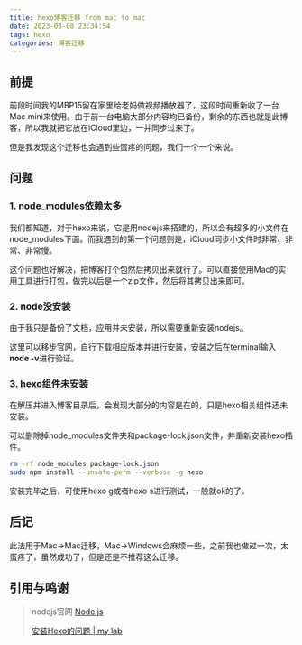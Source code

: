 ```yaml
---
title: hexo博客迁移 from mac to mac
date: 2023-03-08 23:34:54
tags: hexo
categories: 博客迁移
---
```


## 前提

前段时间我的MBP15留在家里给老妈做视频播放器了，这段时间重新收了一台Mac mini来使用。由于前一台电脑大部分内容均已备份，剩余的东西也就是此博客，所以我就把它放在iCloud里边，一并同步过来了。

但是我发现这个迁移也会遇到些蛋疼的问题，我们一个一个来说。

## 问题

### 1. node_modules依赖太多

我们都知道，对于hexo来说，它是用nodejs来搭建的，所以会有超多的小文件在node_modules下面。而我遇到的第一个问题则是，iCloud同步小文件时非常、非常、非常慢。

这个问题也好解决，把博客打个包然后拷贝出来就行了。可以直接使用Mac的实用工具进行打包，做完以后是一个zip文件，然后将其拷贝出来即可。

### 2. node没安装

由于我只是备份了文档，应用并未安装，所以需要重新安装nodejs。

这里可以移步官网，自行下载相应版本并进行安装，安装之后在terminal输入**node -v**进行验证。

### 3. hexo组件未安装

在解压并进入博客目录后，会发现大部分的内容是在的，只是hexo相关组件还未安装。

可以删除掉node_modules文件夹和package-lock.json文件，并重新安装hexo插件。

```zsh
rm -rf node_modules package-lock.json
sudo npm install --unsafe-perm --verbose -g hexo  
```

安装完毕之后，可使用hexo g或者hexo s进行测试，一般就ok的了。

## 后记

此法用于Mac->Mac迁移，Mac->Windows会麻烦一些，之前我也做过一次，太蛋疼了，虽然成功了，但是还是不推荐这么迁移。

## 引用与鸣谢

> nodejs官网 [Node.js](https://nodejs.org/en/)
> 
> [安装Hexo的问题 | my lab](https://gwang-cv.github.io/2017/08/25/%E5%AE%89%E8%A3%85Hexo%E7%9A%84%E9%97%AE%E9%A2%98/)
